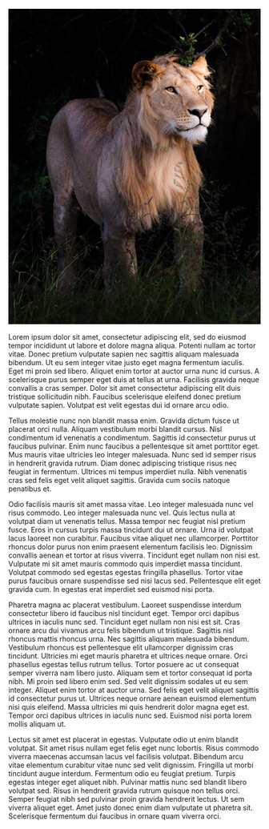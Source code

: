 ![](/balancing.equation.png)

Lorem ipsum dolor sit amet, consectetur adipiscing elit, sed do eiusmod tempor incididunt ut labore et dolore magna aliqua. Potenti nullam ac tortor vitae. Donec pretium vulputate sapien nec sagittis aliquam malesuada bibendum. Ut eu sem integer vitae justo eget magna fermentum iaculis. Eget mi proin sed libero. Aliquet enim tortor at auctor urna nunc id cursus. A scelerisque purus semper eget duis at tellus at urna. Facilisis gravida neque convallis a cras semper. Dolor sit amet consectetur adipiscing elit duis tristique sollicitudin nibh. Faucibus scelerisque eleifend donec pretium vulputate sapien. Volutpat est velit egestas dui id ornare arcu odio.

Tellus molestie nunc non blandit massa enim. Gravida dictum fusce ut placerat orci nulla. Aliquam vestibulum morbi blandit cursus. Nisl condimentum id venenatis a condimentum. Sagittis id consectetur purus ut faucibus pulvinar. Enim nunc faucibus a pellentesque sit amet porttitor eget. Mus mauris vitae ultricies leo integer malesuada. Nunc sed id semper risus in hendrerit gravida rutrum. Diam donec adipiscing tristique risus nec feugiat in fermentum. Ultrices mi tempus imperdiet nulla. Nibh venenatis cras sed felis eget velit aliquet sagittis. Gravida cum sociis natoque penatibus et.

Odio facilisis mauris sit amet massa vitae. Leo integer malesuada nunc vel risus commodo. Leo integer malesuada nunc vel. Quis lectus nulla at volutpat diam ut venenatis tellus. Massa tempor nec feugiat nisl pretium fusce. Eros in cursus turpis massa tincidunt dui ut ornare. Urna id volutpat lacus laoreet non curabitur. Faucibus vitae aliquet nec ullamcorper. Porttitor rhoncus dolor purus non enim praesent elementum facilisis leo. Dignissim convallis aenean et tortor at risus viverra. Tincidunt eget nullam non nisi est. Vulputate mi sit amet mauris commodo quis imperdiet massa tincidunt. Volutpat commodo sed egestas egestas fringilla phasellus. Tortor vitae purus faucibus ornare suspendisse sed nisi lacus sed. Pellentesque elit eget gravida cum. In egestas erat imperdiet sed euismod nisi porta.

Pharetra magna ac placerat vestibulum. Laoreet suspendisse interdum consectetur libero id faucibus nisl tincidunt eget. Tempor orci dapibus ultrices in iaculis nunc sed. Tincidunt eget nullam non nisi est sit. Cras ornare arcu dui vivamus arcu felis bibendum ut tristique. Sagittis nisl rhoncus mattis rhoncus urna. Nec sagittis aliquam malesuada bibendum. Vestibulum rhoncus est pellentesque elit ullamcorper dignissim cras tincidunt. Ultricies mi eget mauris pharetra et ultrices neque ornare. Orci phasellus egestas tellus rutrum tellus. Tortor posuere ac ut consequat semper viverra nam libero justo. Aliquam sem et tortor consequat id porta nibh. Mi proin sed libero enim sed. Sed velit dignissim sodales ut eu sem integer. Aliquet enim tortor at auctor urna. Sed felis eget velit aliquet sagittis id consectetur purus ut. Ultrices neque ornare aenean euismod elementum nisi quis eleifend. Massa ultricies mi quis hendrerit dolor magna eget est. Tempor orci dapibus ultrices in iaculis nunc sed. Euismod nisi porta lorem mollis aliquam ut.

Lectus sit amet est placerat in egestas. Vulputate odio ut enim blandit volutpat. Sit amet risus nullam eget felis eget nunc lobortis. Risus commodo viverra maecenas accumsan lacus vel facilisis volutpat. Bibendum arcu vitae elementum curabitur vitae nunc sed velit dignissim. Fringilla ut morbi tincidunt augue interdum. Fermentum odio eu feugiat pretium. Turpis egestas integer eget aliquet nibh. Pulvinar mattis nunc sed blandit libero volutpat sed. Risus in hendrerit gravida rutrum quisque non tellus orci. Semper feugiat nibh sed pulvinar proin gravida hendrerit lectus. Ut sem viverra aliquet eget. Amet justo donec enim diam vulputate ut pharetra sit. Scelerisque fermentum dui faucibus in ornare quam viverra orci.
